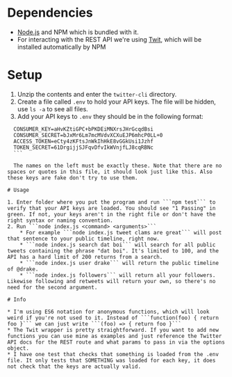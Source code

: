 
# Dependencies

  * [Node.js](https://nodejs.org/en/) and NPM which is bundled with it.
  * For interacting with the REST API we're using [Twit](https://github.com/ttezel/twit), which will be installed automatically by NPM

# Setup

  1. Unzip the contents and enter the ```twitter-cli``` directory.
  2. Create a file called ```.env``` to hold your API keys. The file will be hidden, use ```ls -a``` to see all files.
  3. Add your API keys to ```.env``` they should be in the following format:
  ```
    CONSUMER_KEY=aHvKZtiGPC+bPKDEiMNXrsJHrGcqdBsi
    CONSUMER_SECRET=bJxMr6Lm7mcMVdvXCXuEJP6mhcP0LL+0
    ACCESS_TOKEN=eCty4zKFtsJnWkIhHkE8vGGkUsi1Jzhf
    TOKEN_SECRET=61DrgijjSJFqvDfvIkWVnjfLJ8cqRBNc
    ```

    The names on the left must be exactly these. Note that there are no spaces or quotes in this file, it should look just like this. Also these keys are fake don't try to use them.

# Usage

  1. Enter folder where you put the program and run ```npm test``` to verify that your API keys are loaded. You should see "1 Passing" in green. If not, your keys aren't in the right file or don't have the right syntax or naming convention.
  2. Run ```node index.js <command> <arguments>```
      * For example ```node index.js tweet clams are great``` will post that sentence to your public timeline, right now.
      * ```node index.js search dat boi``` will search for all public tweets containing the phrase "dat boi". It's limited to 100, and the API has a hard limit of 200 returns from a search.
      * ```node index.js user drake``` will return the public timeline of @drake.
      * ```node index.js followers``` will return all your followers. Likewise following and retweets will return your own, so there's no need for the second argument.

# Info

  * I'm using ES6 notation for anonymous functions, which will look weird if you're not used to it. Instead of ```function(foo) { return foo }``` we can just write ```(foo) => { return foo }```
  * The Twit wrapper is pretty straightforward. If you want to add new functions you can use mine as examples and just reference the Twitter API docs for the REST route and what params to pass in via the options object.
  * I have one test that checks that something is loaded from the .env file. It only tests that SOMETHING was loaded for each key, it does not check that the keys are actually valid.
